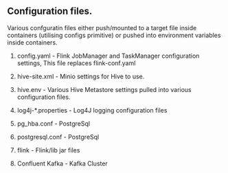 ## Configuration files.

Various confguratin files either push/mounted to a target file inside containers (utilising configs primitive) or pushed into environment variables inside containers.

1. config.yaml              -   Flink JobManager and TaskManager configuration settings, This file replaces flink-conf.yaml

2. hive-site.xml            -   Minio settings for Hive to use.

3. hive.env                 -   Various Hive Metastore settings pulled into various configuration files.

4. log4j-*.properties       -   Log4J logging configuration files

5. pg_hba.conf              -   PostgreSql

6. postgresql.conf          -   PostgreSql

7. flink                    -   Flink/lib jar files

8. Confluent Kafka          -   Kafka Cluster

